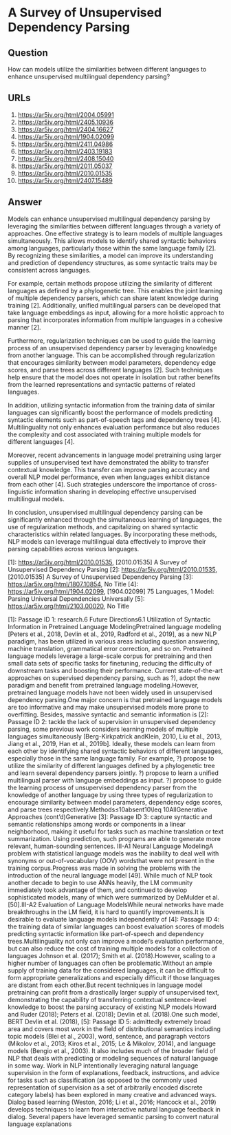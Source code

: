 # A Survey of Unsupervised Dependency Parsing

## Question

How can models utilize the similarities between different languages to enhance unsupervised multilingual dependency parsing?

## URLs

1. https://ar5iv.org/html/2004.05991
2. https://ar5iv.org/html/2405.10936
3. https://ar5iv.org/html/2404.16627
4. https://ar5iv.org/html/1904.02099
5. https://ar5iv.org/html/2411.04986
6. https://ar5iv.org/html/2403.19183
7. https://ar5iv.org/html/2408.15040
8. https://ar5iv.org/html/2011.05037
9. https://ar5iv.org/html/2010.01535
10. https://ar5iv.org/html/2407.15489

## Answer

Models can enhance unsupervised multilingual dependency parsing by leveraging the similarities between different languages through a variety of approaches. One effective strategy is to learn models of multiple languages simultaneously. This allows models to identify shared syntactic behaviors among languages, particularly those within the same language family [2]. By recognizing these similarities, a model can improve its understanding and prediction of dependency structures, as some syntactic traits may be consistent across languages.

For example, certain methods propose utilizing the similarity of different languages as defined by a phylogenetic tree. This enables the joint learning of multiple dependency parsers, which can share latent knowledge during training [2]. Additionally, unified multilingual parsers can be developed that take language embeddings as input, allowing for a more holistic approach to parsing that incorporates information from multiple languages in a cohesive manner [2].

Furthermore, regularization techniques can be used to guide the learning process of an unsupervised dependency parser by leveraging knowledge from another language. This can be accomplished through regularization that encourages similarity between model parameters, dependency edge scores, and parse trees across different languages [2]. Such techniques help ensure that the model does not operate in isolation but rather benefits from the learned representations and syntactic patterns of related languages.

In addition, utilizing syntactic information from the training data of similar languages can significantly boost the performance of models predicting syntactic elements such as part-of-speech tags and dependency trees [4]. Multilinguality not only enhances evaluation performance but also reduces the complexity and cost associated with training multiple models for different languages [4]. 

Moreover, recent advancements in language model pretraining using larger supplies of unsupervised text have demonstrated the ability to transfer contextual knowledge. This transfer can improve parsing accuracy and overall NLP model performance, even when languages exhibit distance from each other [4]. Such strategies underscore the importance of cross-linguistic information sharing in developing effective unsupervised multilingual models.

In conclusion, unsupervised multilingual dependency parsing can be significantly enhanced through the simultaneous learning of languages, the use of regularization methods, and capitalizing on shared syntactic characteristics within related languages. By incorporating these methods, NLP models can leverage multilingual data effectively to improve their parsing capabilities across various languages.

[1]: https://ar5iv.org/html/2010.01535, [2010.01535] A Survey of Unsupervised Dependency Parsing
[2]: https://ar5iv.org/html/2010.01535, [2010.01535] A Survey of Unsupervised Dependency Parsing
[3]: https://ar5iv.org/html/1807.10854, No Title
[4]: https://ar5iv.org/html/1904.02099, [1904.02099] 75 Languages, 1 Model: Parsing Universal Dependencies Universally
[5]: https://ar5iv.org/html/2103.00020, No Title

[1]: Passage ID 1: research.6 Future Directions6.1 Utilization of Syntactic Information in Pretrained Language ModelingPretrained language modeling [Peters et al., 2018, Devlin et al., 2019, Radford et al., 2019], as a new NLP paradigm, has been utilized in various areas including question answering, machine translation, grammatical error correction, and so on. Pretrained language models leverage a large-scale corpus for pretraining and then small data sets of specific tasks for finetuning, reducing the difficulty of downstream tasks and boosting their performance. Current state-of-the-art approaches on supervised dependency parsing, such as ?), adopt the new paradigm and benefit from pretrained language modeling.However, pretrained language models have not been widely used in unsupervised dependency parsing.One major concern is that pretrained language models are too informative and may make unsupervised models more prone to overfitting. Besides, massive syntactic and semantic information is
[2]: Passage ID 2: tackle the lack of supervision in unsupervised dependency parsing, some previous work considers learning models of multiple languages simultaneously [Berg-Kirkpatrick andKlein, 2010, Liu et al., 2013, Jiang et al., 2019, Han et al., 2019b]. Ideally, these models can learn from each other by identifying shared syntactic behaviors of different languages, especially those in the same language family. For example, ?) propose to utilize the similarity of different languages defined by a phylogenetic tree and learn several dependency parsers jointly. ?) propose to learn a unified multilingual parser with language embeddings as input. ?) propose to guide the learning process of unsupervised dependency parser from the knowledge of another language by using three types of regularization to encourage similarity between model parameters, dependency edge scores, and parse trees respectively.Methods≤10absent10\leq 10AllGenerative Approaches (cont’d)Generative
[3]: Passage ID 3: capture syntactic and semantic relationships among words or components in a linear neighborhood, making it useful for tasks such as machine translation or text summarization. Using prediction, such programs are able to generate more relevant, human-sounding sentences. III-A1 Neural Language ModelingA problem with statistical language models was the inability to deal well with synonyms or out-of-vocabulary (OOV) wordsthat were not present in the training corpus.Progress was made in solving the problems with the introduction of the neural language model [49]. While much of NLP took another decade to begin to use ANNs heavily, the LM community immediately took advantage of them, and continued to develop sophisticated models, many of which were summarized by DeMulder et al. [50].III-A2 Evaluation of Language ModelsWhile neural networks have made breakthroughs in the LM field, it is hard to quantify improvements.It is desirable to evaluate language models independently of
[4]: Passage ID 4: the training data of similar languages can boost evaluation scores of models predicting syntactic information like part-of-speech and dependency trees.Multilinguality not only can improve a model’s evaluation performance, but can also reduce the cost of training multiple models for a collection of languages Johnson et al. (2017); Smith et al. (2018).However, scaling to a higher number of languages can often be problematic.Without an ample supply of training data for the considered languages, it can be difficult to form appropriate generalizations and especially difficult if those languages are distant from each other.But recent techniques in language model pretraining can profit from a drastically larger supply of unsupervised text, demonstrating the capability of transferring contextual sentence-level knowledge to boost the parsing accuracy of existing NLP models Howard and Ruder (2018); Peters et al. (2018); Devlin et al. (2018).One such model, BERT Devlin et al. (2018),
[5]: Passage ID 5: admittedly extremely broad area and covers most work in the field of distributional semantics including topic models (Blei et al., 2003), word, sentence, and paragraph vectors (Mikolov et al., 2013; Kiros et al., 2015; Le & Mikolov, 2014), and language models (Bengio et al., 2003). It also includes much of the broader field of NLP that deals with predicting or modeling sequences of natural language in some way. Work in NLP intentionally leveraging natural language supervision in the form of explanations, feedback, instructions, and advice for tasks such as classification (as opposed to the commonly used representation of supervision as a set of arbitrarily encoded discrete category labels) has been explored in many creative and advanced ways. Dialog based learning (Weston, 2016; Li et al., 2016; Hancock et al., 2019) develops techniques to learn from interactive natural language feedback in dialog. Several papers have leveraged semantic parsing to convert natural language explanations